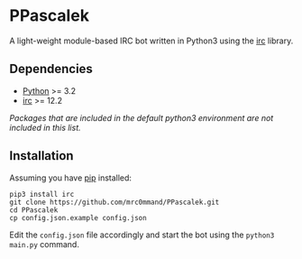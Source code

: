 # PPascalek

A light-weight module-based IRC bot written in Python3 using the [irc](https://bitbucket.org/jaraco/irc/) library.

## Dependencies
* [Python](https://www.python.org/) >= 3.2
* [irc](https://bitbucket.org/jaraco/irc/) >= 12.2

_Packages that are included in the default python3 environment are not included in this list._

## Installation
Assuming you have [pip](https://pypi.python.org/pypi/pip) installed:
```
pip3 install irc
git clone https://github.com/mrc0mmand/PPascalek.git
cd PPascalek
cp config.json.example config.json
```
Edit the `config.json` file accordingly and start the bot using the `python3 main.py` command.



